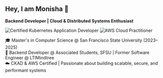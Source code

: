## Hey, I am Monisha 👋

**Backend Developer | Cloud & Distributed Systems Enthusiast**

![Certified Kubernetes Application Developer]([https://img.shields.io/badge/CKAD-Certified-blue?style=flat&logo=kubernetes&logoColor=white](https://training.linuxfoundation.org/wp-content/uploads/2019/03/kubernetes-ckad-color.png))  
![AWS Cloud Practitioner](https://img.shields.io/badge/AWS-Cloud&nbsp;Practitioner-orange?style=flat&logo=amazon-aws&logoColor=white)

🎓 Master's in Computer Science @ San Francisco State University (2023–2025)  
💼 Backend Developer @ Associated Students, SFSU | Former Software Engineer @ LTIMindtree  
☁️ CKAD & AWS Certified | Passionate about building scalable, secure, and performant systems

<!--
**monishamekala/monishamekala** is a ✨ _special_ ✨ repository because its `README.md` (this file) appears on your GitHub profile.

Here are some ideas to get you started:

- 🔭 I’m currently working on ...
- 🌱 I’m currently learning ...
- 👯 I’m looking to collaborate on ...
- 🤔 I’m looking for help with ...
- 💬 Ask me about ...
- 📫 How to reach me: ...
- 😄 Pronouns: ...
- ⚡ Fun fact: ...
-->
